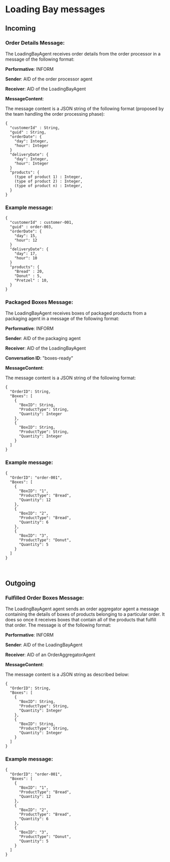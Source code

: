 # Loading Bay messages
## Incoming

### Order Details Message:
The LoadingBayAgent receives order details from the order processor in a message of the following format:

**Performative**: INFORM

**Sender**: AID of the order processor agent

**Receiver**: AID of the LoadingBayAgent

**MessageContent**: 

The message content is a JSON string of the following format (proposed by the team handling the order processing phase): 

```
{
  "customerId" : String,
  "guid" : String,
  "orderDate": {
    "day": Integer,
    "hour": Integer
  }
  "deliveryDate": {
    "day": Integer,
    "hour": Integer
  }
  "products": {
    (type of product 1) : Integer,
    (type of product 2) : Integer,
    (type of product n) : Integer,
  }
}
```

### Example message:

```
{
  "customerId" : customer-001,
  "guid" : order-003,
  "orderDate": {
    "day": 15,
    "hour": 12
  }
  "deliveryDate": {
    "day": 17,
    "hour": 10
  }
  "products": {
    "Bread" : 20,
    "Donut" : 5,
    "Pretzel" : 10,
  }
}
```

### Packaged Boxes Message:
The LoadingBayAgent receives boxes of packaged products from a packaging agent in a message of the following format:

**Performative**: INFORM

**Sender**: AID of the packaging agent

**Receiver**: AID of the LoadingBayAgent

**Conversation ID**: "boxes-ready"

**MessageContent**: 

The message content is a JSON string of the following format: 

```
{
  "OrderID": String,
  "Boxes": [
    {
      "BoxID": String,
      "ProductType": String,
      "Quantity": Integer
    },
    {
      "BoxID": String,
      "ProductType": String,
      "Quantity": Integer
    }
  ]
}
```

### Example message:

```
{
  "OrderID": "order-001",
  "Boxes": [
    {
      "BoxID": "1",
      "ProductType": "Bread",
      "Quantity": 12
    },
    {
      "BoxID": "2",
      "ProductType": "Bread",
      "Quantity": 6
    },
    {
      "BoxID": "3",
      "ProductType": "Donut",
      "Quantity": 5
    }
  ]
}
```


<br>



## Outgoing

### Fulfilled Order Boxes Message:
The LoadingBayAgent agent sends an order aggregator agent a message containing the details of boxes of products belonging to a particular order. It does so once it receives boxes that contain all of the products that fulfill that order. The message is of the following format:

**Performative**: INFORM

**Sender**: AID of the LoadingBayAgent

**Receiver**: AID of an OrderAggregatorAgent

**MessageContent**: 

The message content is a JSON string as described below: 

```
{
  "OrderID": String,
  "Boxes": [
    {
      "BoxID": String,
      "ProductType": String,
      "Quantity": Integer
    },
    {
      "BoxID": String,
      "ProductType": String,
      "Quantity": Integer
    }
  ]
}
```

### Example message:

```
{
  "OrderID": "order-001",
  "Boxes": [
    {
      "BoxID": "1",
      "ProductType": "Bread",
      "Quantity": 12
    },
    {
      "BoxID": "2",
      "ProductType": "Bread",
      "Quantity": 6
    },
    {
      "BoxID": "3",
      "ProductType": "Donut",
      "Quantity": 5
    }
  ]
}
```
<br>
